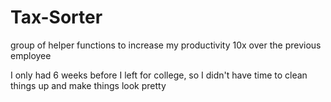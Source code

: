 # Tax-Sorter
group of helper functions to increase my productivity 10x over the previous employee

I only had 6 weeks before I left for college, so I didn't have time to clean things up and make things look pretty
